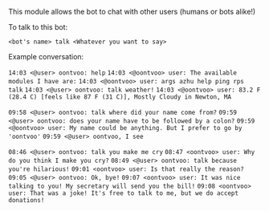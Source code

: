 This module allows the bot to chat with other users (humans or bots alike!)

To talk to this bot:

`<bot's name> talk <Whatever you want to say>`


Example conversation:


`14:03 <@user> oontvoo: help`
`14:03 <@oontvoo> user: The available modules I have are:`
`14:03 <@oontvoo> user: args azhu help ping rps talk`
`14:03 <@user> oontvoo: talk weather!`
`14:03 <@oontvoo> user: 83.2 F (28.4 C) [feels like 87 F (31 C)], Mostly Cloudy in Newton, MA`
                 
                 
`09:58 <@user> oontvoo: talk where did your name come from?`
`09:59 <@user> oontvoo: does your name have to be followed by a colon?`
`09:59 <@oontvoo> user: My name could be anything. But I prefer to go by 'oontvoo'`
`09:59 <@user> oontvoo, I see`

`08:46 <@user> oontvoo: talk you make me cry`
`08:47 <oontvoo> user: Why do you think I make you cry?`
`08:49 <@user> oontvoo: talk because you're hilarious!`
`09:01 <oontvoo> user: Is that really the reason?`
`09:05 <@user> oontvoo: Ok, bye!`
`09:07 <oontvoo> user: It was nice talking to you! My secretary will send you the bill!`
`09:08 <oontvoo> user: That was a joke! It's free to talk to me, but we do accept donations!`


